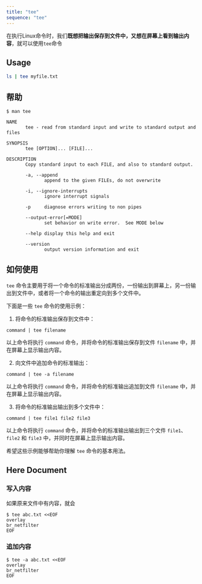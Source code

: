 ```yaml
---
title: "tee"
sequence: "tee"
---
```


在执行Linux命令时，我们**既想把输出保存到文件中，又想在屏幕上看到输出内容**，就可以使用`tee`命令

## Usage

```bash
ls | tee myfile.txt
```

## 帮助

```text
$ man tee
```

```text
NAME
       tee - read from standard input and write to standard output and files

SYNOPSIS
       tee [OPTION]... [FILE]...

DESCRIPTION
       Copy standard input to each FILE, and also to standard output.

       -a, --append
              append to the given FILEs, do not overwrite

       -i, --ignore-interrupts
              ignore interrupt signals

       -p     diagnose errors writing to non pipes

       --output-error[=MODE]
              set behavior on write error.  See MODE below

       --help display this help and exit

       --version
              output version information and exit
```

## 如何使用

`tee` 命令主要用于将一个命令的标准输出分成两份，一份输出到屏幕上，另一份输出到文件中，或者将一个命令的输出重定向到多个文件中。

下面是一些 `tee` 命令的使用示例：

1. 将命令的标准输出保存到文件中：

```
command | tee filename
```

以上命令将执行 `command` 命令，并将命令的标准输出保存到文件 `filename` 中，并在屏幕上显示输出内容。



2. 向文件中追加命令的标准输出：

```
command | tee -a filename
```

以上命令将执行 `command` 命令，并将命令的标准输出追加到文件 `filename` 中，并在屏幕上显示输出内容。

3. 将命令的标准输出输出到多个文件中：

```
command | tee file1 file2 file3
```

以上命令将执行 `command` 命令，并将命令的标准输出输出到三个文件 `file1`、`file2` 和 `file3` 中，并同时在屏幕上显示输出内容。

希望这些示例能够帮助你理解 `tee` 命令的基本用法。

## Here Document

### 写入内容

如果原来文件中有内容，就会

```text
$ tee abc.txt <<EOF
overlay
br_netfilter
EOF
```

### 追加内容

```text
$ tee -a abc.txt <<EOF
overlay
br_netfilter
EOF
```
